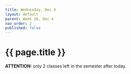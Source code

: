 ```yaml
---
title: Wednesday, Dec 6
layout: default
parent: Week 16, Dec 4
nav_order: 2
published: false
---
```


# {{ page.title }}

**ATTENTION:** only 2 classes left in the semester after today.

